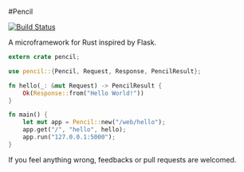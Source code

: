 #Pencil

[![Build Status](https://travis-ci.org/fengsp/pencil.svg?branch=master)](https://travis-ci.org/fengsp/pencil)

A microframework for Rust inspired by Flask.

```rust
extern crate pencil;

use pencil::{Pencil, Request, Response, PencilResult};

fn hello(_: &mut Request) -> PencilResult {
    Ok(Response::from("Hello World!"))
}

fn main() {
    let mut app = Pencil::new("/web/hello");
    app.get("/", "hello", hello);
    app.run("127.0.0.1:5000");
}
```

If you feel anything wrong, feedbacks or pull requests are welcomed.
